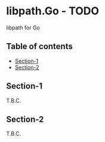 # libpath.Go - TODO <!-- omit in toc -->

libpath for Go

## Table of contents <!-- omit in toc -->

- [Section-1](#section-1)
- [Section-2](#section-2)


## Section-1

T.B.C.


## Section-2

T.B.C.


